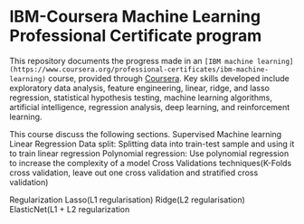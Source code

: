 # IBM-Coursera Machine Learning Professional Certificate program

This repository documents the progress made in an `[IBM machine learning](https://www.coursera.org/professional-certificates/ibm-machine-learning)` course, provided through [Coursera](https://www.coursera.org/professional-certificates/ibm-machine-learning). Key skills developed include exploratory data analysis, feature engineering, linear, ridge, and lasso regression, statistical hypothesis testing, machine learning algorithms, artificial intelligence, regression analysis, deep learning, and reinforcement learning.

This course discuss the following sections.
Supervised Machine learning
Linear Regression
Data split: Splitting data into train-test sample and using it to train linear regression
Polynomial regression: Use polynomial regression to increase the complexity of a model
Cross Validations techniques(K-Folds cross validation, leave out one cross  validation and stratified cross validation)

Regularization
Lasso(L1 regularisation)
Ridge(L2 regularisation)
ElasticNet(L1 + L2 regularization
